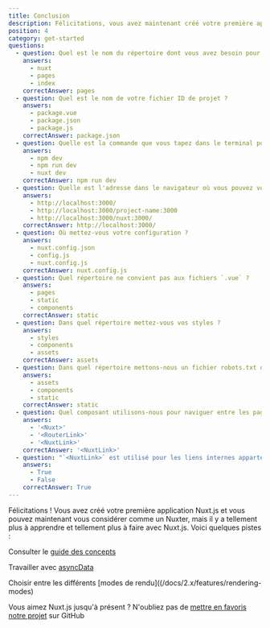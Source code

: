 ```yaml
---
title: Conclusion
description: Félicitations, vous avez maintenant créé votre première application Nuxt.js et vous pouvez maintenant vous considérer comme un Nuxter. Mais il y a tellement plus à apprendre et tellement plus que vous pouvez faire avec Nuxt.js. Voici quelques recommandations.
position: 4
category: get-started
questions:
  - question: Quel est le nom du répertoire dont vous avez besoin pour que Nuxt.js fonctionne ?
    answers:
      - nuxt
      - pages
      - index
    correctAnswer: pages
  - question: Quel est le nom de votre fichier ID de projet ?
    answers:
      - package.vue
      - package.json
      - package.js
    correctAnswer: package.json
  - question: Quelle est la commande que vous tapez dans le terminal pour lancer votre projet Nuxt.js ?
    answers:
      - npm dev
      - npm run dev
      - nuxt dev
    correctAnswer: npm run dev
  - question: Quelle est l'adresse dans le navigateur où vous pouvez voir votre page en mode développement ?
    answers:
      - http://localhost:3000/
      - http://localhost:3000/project-name:3000
      - http://localhost:3000/nuxt:3000/
    correctAnswer: http://localhost:3000/
  - question: Où mettez-vous votre configuration ?
    answers:
      - nuxt.config.json
      - config.js
      - nuxt.config.js
    correctAnswer: nuxt.config.js
  - question: Quel répertoire ne convient pas aux fichiers `.vue` ?
    answers:
      - pages
      - static
      - components
    correctAnswer: static
  - question: Dans quel répertoire mettez-vous vos styles ?
    answers:
      - styles
      - components
      - assets
    correctAnswer: assets
  - question: Dans quel répertoire mettons-nous un fichier robots.txt ou un favicon ?
    answers:
      - assets
      - components
      - static
    correctAnswer: static
  - question: Quel composant utilisons-nous pour naviguer entre les pages ?
    answers:
      - '<Nuxt>'
      - '<RouterLink>'
      - '<NuxtLink>'
    correctAnswer: '<NuxtLink>'
  - question: "`<NuxtLink>` est utilisé pour les liens internes appartenant à l'application Nuxt.js ?"
    answers:
      - True
      - False
    correctAnswer: True
---
```


Félicitations ! Vous avez créé votre première application Nuxt.js et vous pouvez maintenant vous considérer comme un Nuxter, mais il y a tellement plus à apprendre et tellement plus à faire avec Nuxt.js. Voici quelques pistes :

<base-alert type="next">

Consulter le [guide des concepts](../concepts/views)

</base-alert>

<base-alert type="next">

Travailler avec [asyncData](/docs/2.x/features/data-fetching#async-data)

</base-alert>

<base-alert type="next">

Choisir entre les différents [modes de rendu]((/docs/2.x/features/rendering-modes)

</base-alert>

<base-alert type="star">

Vous aimez Nuxt.js jusqu'à présent ? N'oubliez pas de [mettre en favoris notre projet](https://github.com/nuxt/nuxt.js) sur GitHub

</base-alert>

<quiz :questions="questions"></quiz>
